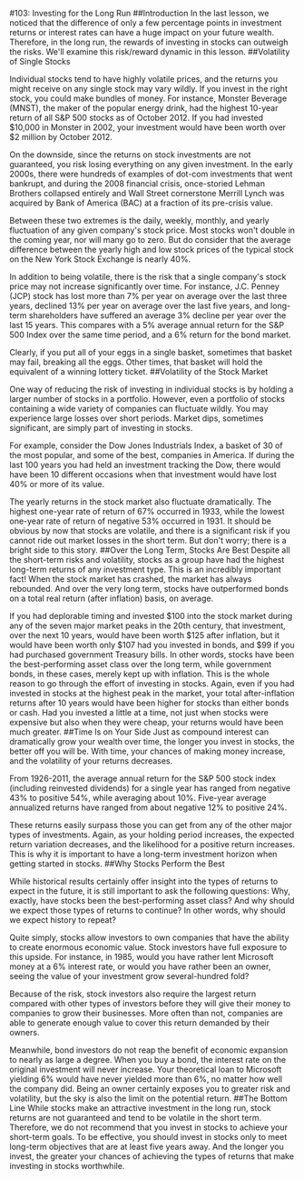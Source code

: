 #103: Investing for the Long Run
##Introduction
In the last lesson, we noticed that the difference of only a few percentage points in investment returns or interest rates 
can have a huge impact on your future wealth. Therefore, in the long run, the rewards of investing in stocks can outweigh 
the risks. We'll examine this risk/reward dynamic in this lesson.
##Volatility of Single Stocks
	
Individual stocks tend to have highly volatile prices, and the returns you might receive on any single stock may vary wildly. 
If you invest in the right stock, you could make bundles of money. For instance, Monster Beverage (MNST), the maker of the 
popular energy drink, had the highest 10-year return of all S&P 500 stocks as of October 2012. If you had invested 
$10,000 in Monster in 2002, your investment would have been worth over $2 million by October 2012.

On the downside, since the returns on stock investments are not guaranteed, you risk losing everything on any given investment. 
In the early 2000s, there were hundreds of examples of dot-com investments that went bankrupt, and during the 2008 financial 
crisis, once-storied Lehman Brothers collapsed entirely and Wall Street cornerstone Merrill Lynch was acquired by Bank of 
America (BAC) at a fraction of its pre-crisis value.

Between these two extremes is the daily, weekly, monthly, and yearly fluctuation of any given company's stock price. Most 
stocks won't double in the coming year, nor will many go to zero. But do consider that the average difference between the 
yearly high and low stock prices of the typical stock on the New York Stock Exchange is nearly 40%.

In addition to being volatile, there is the risk that a single company's stock price may not increase significantly over 
time. For instance, J.C. Penney (JCP) stock has lost more than 7% per year on average over the last three years, declined 
13% per year on average over the last five years, and long-term shareholders have suffered an average 3% decline per year 
over the last 15 years. This compares with a 5% average annual return for the S&P 500 Index over the same time period, 
and a 6% return for the bond market.

Clearly, if you put all of your eggs in a single basket, sometimes that basket may fail, breaking all the eggs. Other times, 
that basket will hold the equivalent of a winning lottery ticket.
##Volatility of the Stock Market
	
One way of reducing the risk of investing in individual stocks is by holding a larger number of stocks in a portfolio. 
However, even a portfolio of stocks containing a wide variety of companies can fluctuate wildly. You may experience large 
losses over short periods. Market dips, sometimes significant, are simply part of investing in stocks.

For example, consider the Dow Jones Industrials Index, a basket of 30 of the most popular, and some of the best, companies 
in America. If during the last 100 years you had held an investment tracking the Dow, there would have been 10 different 
occasions when that investment would have lost 40% or more of its value.

The yearly returns in the stock market also fluctuate dramatically. The highest one-year rate of return of 67% occurred 
in 1933, while the lowest one-year rate of return of negative 53% occurred in 1931. It should be obvious by now that stocks 
are volatile, and there is a significant risk if you cannot ride out market losses in the short term. But don't worry; 
there is a bright side to this story.
##Over the Long Term, Stocks Are Best
Despite all the short-term risks and volatility, stocks as a group have had the highest long-term returns of any investment type. 
This is an incredibly important fact! When the stock market has crashed, the market has always rebounded. And over the very long term, 
stocks have outperformed bonds on a total real return (after inflation) basis, on average.

If you had deplorable timing and invested $100 into the stock market during any of the seven major market peaks in the 
20th century, that investment, over the next 10 years, would have been worth $125 after inflation, but it would have been 
worth only $107 had you invested in bonds, and $99 if you had purchased government Treasury bills. In other words, stocks 
have been the best-performing asset class over the long term, while government bonds, in these cases, merely kept up with inflation.
This is the whole reason to go through the effort of investing in stocks. Again, even if you had invested in stocks at 
the highest peak in the market, your total after-inflation returns after 10 years would have been higher for stocks than 
either bonds or cash. Had you invested a little at a time, not just when stocks were expensive but also when they were cheap, 
your returns would have been much greater.
##Time Is on Your Side
Just as compound interest can dramatically grow your wealth over time, the longer you invest in stocks, the better off you 
will be. With time, your chances of making money increase, and the volatility of your returns decreases.

From 1926-2011, the average annual return for the S&P 500 stock index (including reinvested dividends) for a single year 
has ranged from negative 43% to positive 54%, while averaging about 10%. Five-year average annualized returns have ranged 
from about negative 12% to positive 24%.

These returns easily surpass those you can get from any of the other major types of investments. Again, as your holding 
period increases, the expected return variation decreases, and the likelihood for a positive return increases. This is 
why it is important to have a long-term investment horizon when getting started in stocks.
##Why Stocks Perform the Best

While historical results certainly offer insight into the types of returns to expect in the future, it is still important 
to ask the following questions: Why, exactly, have stocks been the best-performing asset class? And why should we expect 
those types of returns to continue? In other words, why should we expect history to repeat?

Quite simply, stocks allow investors to own companies that have the ability to create enormous economic value. Stock 
investors have full exposure to this upside. For instance, in 1985, would you have rather lent Microsoft money at a 6% 
interest rate, or would you have rather been an owner, seeing the value of your investment grow several-hundred fold?

Because of the risk, stock investors also require the largest return compared with other types of investors before they 
will give their money to companies to grow their businesses. More often than not, companies are able to generate enough 
value to cover this return demanded by their owners.

Meanwhile, bond investors do not reap the benefit of economic expansion to nearly as large a degree. When you buy a bond, 
the interest rate on the original investment will never increase. Your theoretical loan to Microsoft yielding 6% would 
have never yielded more than 6%, no matter how well the company did. Being an owner certainly exposes you to greater risk 
and volatility, but the sky is also the limit on the potential return. 
##The Bottom Line
While stocks make an attractive investment in the long run, stock returns are not guaranteed and tend to be volatile in 
the short term. Therefore, we do not recommend that you invest in stocks to achieve your short-term goals. To be effective, 
you should invest in stocks only to meet long-term objectives that are at least five years away. And the longer you invest, 
the greater your chances of achieving the types of returns that make investing in stocks worthwhile.
